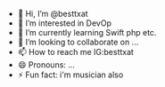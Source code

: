 - 👋 Hi, I’m @besttxat
- 👀 I’m interested in DevOp
- 🌱 I’m currently learning Swift php etc.
- 💞️ I’m looking to collaborate on ...
- 📫 How to reach me IG:besttxat
- 😄 Pronouns: ...
- ⚡ Fun fact: i'm musician also

<!---
besttxat/besttxat is a ✨ special ✨ repository because its `README.md` (this file) appears on your GitHub profile.
You can click the Preview link to take a look at your changes.
--->

